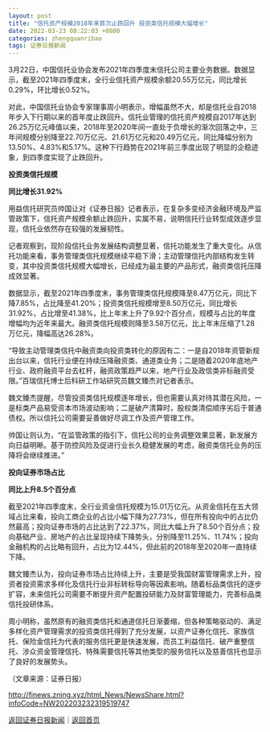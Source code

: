 ```yaml
---
layout: post
title: "信托资产规模2018年来首次止跌回升 投资类信托规模大幅增长"
date: 2022-03-23 08:22:03 +0800
categories: zhengquanribao
tags: 证券日报新闻
---
```

<p>3月22日，中国信托业协会发布2021年四季度末信托公司主要业务数据。数据显示，截至2021年四季度末，全行业信托资产规模余额20.55万亿元，同比增长0.29%，环比增长0.52%。</p><p>对此，中国信托业协会专家理事周小明表示，增幅虽然不大，却是信托业自2018年步入下行期以来的首年度止跌回升。信托业管理的信托资产规模自2017年达到26.25万亿元峰值以来，2018年至2020年间一直处于负增长的渐次回落之中，三年间规模分别降至22.70万亿元、21.61万亿元和20.49万亿元，同比降幅分别为13.50%、4.83%和5.17%。这种下行趋势在2021年前三季度出现了明显的企稳迹象，到四季度实现了止跌回升。</p><p><strong>投资类信托规模</strong></p><p><strong>同比增长31.92%</strong></p><p>用益信托研究员帅国让对《证券日报》记者表示，在复杂多变经济金融环境及严监管政策下，信托资产规模余额止跌回升，实属不易，说明信托行业转型成效逐步显现，信托业依然存在较强的发展韧性。</p><p>记者观察到，现阶段信托业务发展结构调整显著，信托功能发生了重大变化。从信托功能来看，事务管理类信托规模继续平稳下滑；主动管理信托内部结构发生转变，其中投资类信托规模大幅增长，已经成为最主要的产品形式，融资类信托压降成效显著。</p><p>数据显示，截至2021年四季度末，事务管理类信托规模降至8.47万亿元，同比下降7.85%，占比降至41.20%；投资类信托规模增至8.50万亿元，同比增长31.92%，占比增至41.38%，比上年末上升了9.92个百分点，规模与占比的年度增幅均为近年来最大。融资类信托规模则降至3.58万亿元，比上年末压缩了1.28万亿元，降幅高达26.28%。</p><p>“导致主动管理类信托中融资类向投资类转化的原因有二：一是自2018年资管新规出台以来，信托行业便在持续压降融资类、通道类业务；二是随着2020年底地产行业、政府融资平台去杠杆，融资政策趋严以来，地产行业及政信类非标融资受限。”百瑞信托博士后科研工作站研究员魏文臻杰对记者表示。</p><p>魏文臻杰提醒，尽管投资类信托规模逐年增长，但也需要认真对待其潜在风险，一是标类产品易受资本市场波动影响；二是破产清算时，股权类清偿顺序劣后于普通债权。所以信托公司需要妥善做好尽调工作及资产管理工作。</p><p>帅国让则认为，“在监管政策的指引下，信托公司的业务调整效果显著，新发展方向日益明晰。基于防控风险及促进行业长久稳健发展的考虑，融资类信托业务的压降将会继续推进。”</p><p><strong>投向证券市场占比</strong></p><p><strong>同比上升8.5个百分点</strong></p><p>截至2021年四季度末，全行业资金信托规模为15.01万亿元。从资金信托在五大领域占比来看，投向工商企业的占比小幅下降为27.73%，但在所有投向中的占比仍然最高；投向证券市场的占比达到了22.37%，同比大幅上升了8.50个百分点；投向基础产业、房地产的占比呈现持续下降势头，分别降至11.25%、11.74%；投向金融机构的占比略有回升，占比为12.44%，但此前的2018年至2020年一直持续下降。</p><p>魏文臻杰认为，投向证券市场占比持续上升，主要是受我国财富管理需求上升，投资者投资需求多样化及信托行业非标转标导向等因素影响。随着标品类信托的逐步扩容，未来信托公司需要不断提升资产配置投研能力及财富管理能力，完善标品类信托投研体系。</p><p>周小明称，虽然原有的融资类信托和通道信托日渐萎缩，但各种策略驱动的、满足多样化资产管理需求的投资类信托得到了充分发展，以资产证券化信托、家族信托、保险金信托为代表的服务信托更是快速发展，而员工利益信托、破产重整信托、涉众资金管理信托、特殊需要信托等其他类型的服务信托以及慈善信托也显示了良好的发展势头。</p><p class="em_media">（文章来源：证券日报）</p>

<http://finews.zning.xyz/html_News/NewsShare.html?infoCode=NW202203232319519747>

[返回证券日报新闻](//finews.withounder.com/category/zhengquanribao.html)｜[返回首页](//finews.withounder.com/)